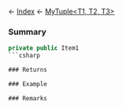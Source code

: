 ← [Index](Api-Index) ← [MyTuple<T1, T2, T3>](VRage.MyTuple`3)

### Summary

```csharp
private public Item1
```csharp

### Returns

### Example

### Remarks

